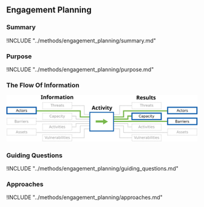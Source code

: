 ## Engagement Planning

### Summary

!INCLUDE "../methods/engagement_planning/summary.md"

### Purpose

!INCLUDE "../methods/engagement_planning/purpose.md"

### The Flow Of Information

![Engagement Planning Information Flow](content/images/info_flows/engagement_planning.svg)

### Guiding Questions

!INCLUDE "../methods/engagement_planning/guiding_questions.md"

### Approaches

!INCLUDE "../methods/engagement_planning/approaches.md"


